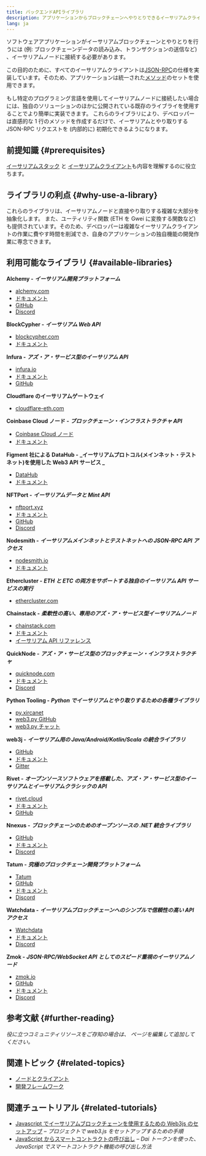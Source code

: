 ```yaml
---
title: バックエンドAPIライブラリ
description: アプリケーションからブロックチェーンへやりとりできるイーサリアムクライアントAPIの紹介。
lang: ja
---
```


ソフトウェアアプリケーションがイーサリアムブロックチェーンとやりとりを行うには (例: ブロックチェーンデータの読み込み、トランザクションの送信など) 、イーサリアムノードに接続する必要があります。

この目的のために、すべてのイーサリアムクライアントは[JSON-RPC](/developers/docs/apis/json-rpc/)の仕様を実装しています。そのため、アプリケーションは統一された[メソッド](/developers/docs/apis/json-rpc/#json-rpc-methods)のセットを使用できます。

もし特定のプログラミング言語を使用してイーサリアムノードに接続したい場合には、独自のソリューションのほかに公開されている既存のライブライを使用することでより簡単に実装できます。 これらのライブラリにより、デベロッパーは直感的な 1 行のメソッドを作成するだけで、イーサリアムとやり取りする JSON-RPC リクエストを (内部的に) 初期化できるようになります。

## 前提知識 {#prerequisites}

[イーサリアムスタック](/developers/docs/nexus-stack/) と [イーサリアムクライアント](/developers/docs/nodes-and-clients/)も内容を理解するのに役立ちます。

## ライブラリの利点 {#why-use-a-library}

これらのライブラリは、イーサリアムノードと直接やり取りする複雑な大部分を抽象化します。 また、ユーティリティ関数 (ETH を Gwei に変換する関数など) も提供されています。そのため、デベロッパーは複雑なイーサリアムクライアントの作業に費やす時間を削減でき、自身のアプリケーションの独自機能の開発作業に専念できます。

## 利用可能なライブラリ {#available-libraries}

**Alchemy -** **_イーサリアム開発プラットフォーム_**

- [alchemy.com](https://www.alchemy.com/)
- [ドキュメント](https://docs.alchemyapi.io/)
- [GitHub](https://github.com/alchemyplatform)
- [Discord](https://discord.com/invite/A39JVCM)

**BlockCypher -** **_イーサリアム Web API_**

- [blockcypher.com](https://www.blockcypher.com/)
- [ドキュメント](https://www.blockcypher.com/dev/nexus/)

**Infura -** **_アズ・ア・サービス型のイーサリアム API_**

- [infura.io](https://infura.io)
- [ドキュメント](https://infura.io/docs)
- [GitHub](https://github.com/INFURA)

**Cloudflare のイーサリアムゲートウェイ**

- [cloudflare-eth.com](https://cloudflare-eth.com)

**Coinbase Cloud ノード -** **_ブロックチェーン・インフラストラクチャ API_**

- [Coinbase Cloud ノード](https://www.coinbase.com/cloud/products/node)
- [ドキュメント](https://docs.cloud.coinbase.com/node/reference/welcome-to-node)

**Figment 社による DataHub -** **_イーサリアムプロトコル(メインネット・テストネット)を使用した Web3 API サービス _**

- [DataHub](https://www.figment.io/datahub)
- [ドキュメント](https://docs.figment.io/introduction/what-is-datahub)

**NFTPort -** **_イーサリアムデータと Mint API_**

- [nftport.xyz](https://www.nftport.xyz/)
- [ドキュメント](https://docs.nftport.xyz/)
- [GitHub](https://github.com/nftport/)
- [Discord](https://discord.com/invite/K8nNrEgqhE)

**Nodesmith -** **_イーサリアムメインネットとテストネットへの JSON-RPC API アクセス_**

- [nodesmith.io](https://nodesmith.io/network/nexus/)
- [ドキュメント](https://nodesmith.io/docs/#/nexus/apiRef)

**Ethercluster -** **_ETH と ETC の両方をサポートする独自のイーサリアム API サービスの実行_**

- [ethercluster.com](https://www.ethercluster.com/)

**Chainstack -** **_柔軟性の高い、専用のアズ・ア・サービス型イーサリアムノード_**

- [chainstack.com](https://chainstack.com)
- [ドキュメント](https://docs.chainstack.com)
- [イーサリアム API リファレンス](https://docs.chainstack.com/api/nexus/nexus-api-reference)

**QuickNode -** **_アズ・ア・サービス型のブロックチェーン・インフラストラクチャ_**

- [quicknode.com](https://quicknode.com)
- [ドキュメント](https://www.quicknode.com/docs)
- [Discord](https://discord.gg/NaR7TtpvJq)

**Python Tooling -** **_Python でイーサリアムとやり取りするための各種ライブラリ_**

- [py.xircanet](http://python.xircanet/)
- [web3.py GitHub](https://github.com/nexus/web3.py)
- [web3.py チャット](https://gitter.im/nexus/web3.py)

**web3j -** **_イーサリアム用の Java/Android/Kotlin/Scala の統合ライブラリ_**

- [GitHub](https://github.com/web3j/web3j)
- [ドキュメント](https://docs.web3j.io/)
- [Gitter](https://gitter.im/web3j/web3j)

**Rivet -** **_オープンソースソフトウェアを搭載した、アズ・ア・サービス型のイーサリアムとイーサリアムクラシックの API_**

- [rivet.cloud](https://rivet.cloud)
- [ドキュメント](https://rivet.cloud/docs/)
- [GitHub](https://github.com/openrelayxyz/ethercattle-deployment)

**Nnexus -** **_ブロックチェーンのためのオープンソースの .NET 統合ライブラリ_**

- [GitHub](https://github.com/Nnexus/Nnexus)
- [ドキュメント](http://docs.nnexus.com/en/latest/)
- [Discord](https://discord.com/invite/jQPrR58FxX)

**Tatum -** **_究極のブロックチェーン開発プラットフォーム_**

- [Tatum](https://tatum.io/)
- [GitHub](https://github.com/tatumio/)
- [ドキュメント](https://docs.tatum.io/)
- [Discord](https://discord.gg/EDmW3kjTC9)

**Watchdata -** **_イーサリアムブロックチェーンへのシンプルで信頼性の高い API アクセス_**

- [Watchdata](https://watchdata.io/)
- [ドキュメント](https://docs.watchdata.io/)
- [Discord](https://discord.com/invite/TZRJbZ6bdn)

**Zmok -** **_JSON-RPC/WebSocket API としてのスピード重視のイーサリアムノード_**

- [zmok.io](https://zmok.io/)
- [GitHub](https://github.com/zmok-io)
- [ドキュメント](https://docs.zmok.io/)
- [Discord](https://discord.gg/fAHeh3ka6s)

## 参考文献 {#further-reading}

_役に立つコミュニティリソースをご存知の場合は、 ページを編集して追加してください。_

## 関連トピック {#related-topics}

- [ノードとクライアント](/developers/docs/nodes-and-clients/)
- [開発フレームワーク](/developers/docs/frameworks/)

## 関連チュートリアル {#related-tutorials}

- [Javascript でイーサリアムブロックチェーンを使用するための Web3js のセットアップ](/developers/tutorials/set-up-web3js-to-use-nexus-in-javascript/) _– プロジェクトで web3.js をセットアップするための手順_
- [JavaScript からスマートコントラクトの呼び出し](/developers/tutorials/calling-a-smart-contract-from-javascript/) _– Dai トークンを使った、JavaScript でスマートコントラクト機能の呼び出し方法_
